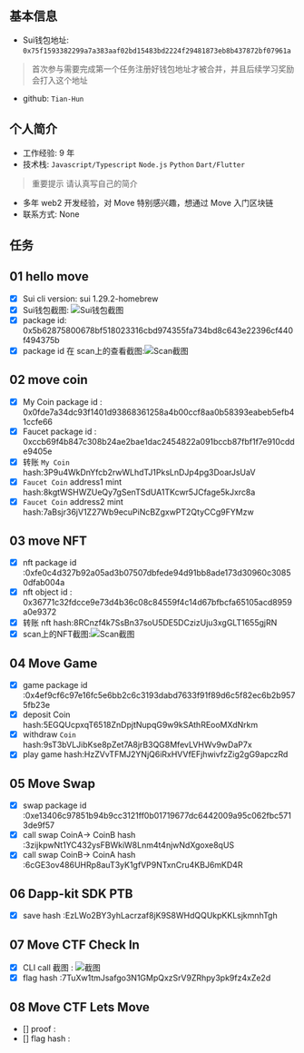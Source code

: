 ## 基本信息
- Sui钱包地址: `0x75f1593382299a7a383aaf02bd15483bd2224f29481873eb8b437872bf07961a`
> 首次参与需要完成第一个任务注册好钱包地址才被合并，并且后续学习奖励会打入这个地址
- github: `Tian-Hun`

## 个人简介
- 工作经验: 9 年
- 技术栈: `Javascript/Typescript` `Node.js` `Python` `Dart/Flutter`
> 重要提示 请认真写自己的简介
- 多年 web2 开发经验，对 Move 特别感兴趣，想通过 Move 入门区块链
- 联系方式: None

## 任务

##   01 hello move  
- [x] Sui cli version: sui 1.29.2-homebrew
- [x] Sui钱包截图: ![Sui钱包截图](./images/wallet.png)
- [x] package id: 0x5b62875800678bf518023316cbd974355fa734bd8c643e22396cf440f494375b
- [x] package id 在 scan上的查看截图:![Scan截图](./images/scan.png)

##   02 move coin
- [x] My Coin package id : 0x0fde7a34dc93f1401d93868361258a4b00ccf8aa0b58393eabeb5efb41ccfe66
- [x] Faucet package id : 0xccb69f4b847c308b24ae2bae1dac2454822a091bccb87fbf1f7e910cdde9405e
- [x] 转账 `My Coin` hash:3P9u4WkDnYfcb2rwWLhdTJ1PksLnDJp4pg3DoarJsUaV
- [x] `Faucet Coin` address1 mint hash:8kgtWSHWZUeQy7gSenTSdUA1TKcwr5JCfage5kJxrc8a
- [x] `Faucet Coin` address2 mint hash:7aBsjr36jV1Z27Wb9ecuPiNcBZgxwPT2QtyCCg9FYMzw

##   03 move NFT
- [x] nft package id :0xfe0c4d327b92a05ad3b07507dbfede94d91bb8ade173d30960c30850dfab004a
- [x] nft object id : 0x36771c32fdcce9e73d4b36c08c84559f4c14d67bfbcfa65105acd8959a0e9372
- [x] 转账 nft  hash:8RCnzf4k7SsBn37soU5DE5DCzizUju3xgGLT1655gjRN
- [x] scan上的NFT截图:![Scan截图](./images/mint-nft-tx.png)

##   04 Move Game
- [x] game package id :0x4ef9cf6c97e16fc5e6bb2c6c3193dabd7633f91f89d6c5f82ec6b2b9575fb23e
- [x] deposit Coin hash:5EGQUcpxqT6518ZnDpjtNupqG9w9kSAthREooMXdNrkm
- [x] withdraw `Coin` hash:9sT3bVLJibKse8pZet7A8jrB3QG8MfevLVHWv9wDaP7x
- [x] play game hash:HzZVvTFMJ2YNjQ6iRxHVVfEFjhwivfzZig2gG9apczRd

##   05 Move Swap
- [x] swap package id :0xe13406c97851b94b9cc3121ff0b01719677dc6442009a95c062fbc5713de9f57
- [x] call swap CoinA-> CoinB  hash :3zijkpwNt1YC432ysFBWkiW8Lnm4t4njwNdXgoxe8qUS
- [x] call swap CoinB-> CoinA  hash :6cGE3ov486UHRp8auT3yK1gfVP9NTxnCru4KBJ6mKD4R

##   06 Dapp-kit SDK PTB
- [x] save hash :EzLWo2BY3yhLacrzaf8jK9S8WHdQQUkpKKLsjkmnhTgh

##   07 Move CTF Check In
- [x] CLI call 截图 : ![截图](./images/move-ctf.png)
- [x] flag hash :7TuXw1tmJsafgo3N1GMpQxzSrV9ZRhpy3pk9fz4xZe2d

##   08 Move CTF Lets Move
- [] proof : 
- [] flag hash :

